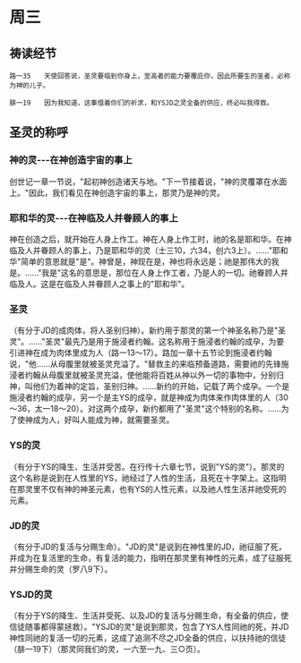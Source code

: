 # 周三

## 祷读经节
```
路一35　　天使回答说，圣灵要临到你身上，至高者的能力要覆庇你，因此所要生的圣者，必称为神的儿子。

腓一19　　因为我知道，这事借着你们的祈求，和YSJD之灵全备的供应，终必叫我得救。
```

## 圣灵的称呼

### 神的灵---在神创造宇宙的事上

创世记一章一节说，"起初神创造诸天与地。"下一节接着说，"神的灵覆罩在水面上。"因此，我们看见在神创造宇宙的事上，那灵乃是神的灵。

### 耶和华的灵---在神临及人并眷顾人的事上

神在创造之后，就开始在人身上作工。神在人身上作工时，祂的名是耶和华。在神临及人并眷顾人的事上，乃是耶和华的灵（士三10，六34，创六3上）。......"耶和华"简单的意思就是"是"。神曾是，神现在是，神也将永远是；祂是那伟大的我是。......"我是"这名的意思是，那位在人身上作工者，乃是人的一切。祂眷顾人并临及人。这是在临及人并眷顾人之事上的"耶和华"。

### 圣灵

（有分于JD的成肉体，将人圣别归神）。新约用于那灵的第一个神圣名称乃是"圣灵"。......"圣灵"最先乃是用于施浸者约翰。这名称用于施浸者约翰的成孕，为要引进神在成为肉体里成为人（路一13～17）。路加一章十五节论到施浸者约翰说，"他......从母腹里就被圣灵充溢了。"替救主的来临预备道路，需要祂的先锋施浸者约翰从母腹里就被圣灵充溢，使他能将百姓从神以外一切的事物中，分别归神，叫他们为着神的定旨，圣别归神。......新约的开始，记载了两个成孕。一个是施浸者约翰的成孕，另一个是主YS的成孕，就是神成为肉体来作肉体里的人（30～36，太一18～20）。对这两个成孕，新约都用了"圣灵"这个特别的名称。......为了使神成为人，好叫人能成为神，就需要圣灵。

### YS的灵

（有分于YS的降生、生活并受苦。在行传十六章七节，说到"YS的灵"）。那灵的这个名称是说到在人性里的YS，祂经过了人性的生活，且死在十字架上。这指明在那灵里不仅有神的神圣元素，也有YS的人性元素，以及祂人性生活并祂受死的元素。

### JD的灵

（有分于JD的复活与分赐生命）。"JD的灵"是说到在神性里的JD，祂征服了死，并成为在复活里的生命，有复活的能力，指明在那灵里有神性的元素，成了征服死并分赐生命的灵（罗八9下）。

### YSJD的灵

（有分于YS的降生、生活并受死、以及JD的复活与分赐生命，有全备的供应，使信徒随事都得蒙拯救）。"YSJD的灵"是说到那灵，包含了YS人性同祂的死，并JD神性同祂的复活一切的元素，这成了追测不尽之JD全备的供应，以扶持祂的信徒（腓一19下）（那灵同我们的灵，一六至一九、三○页）。
